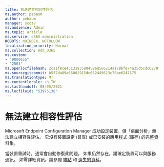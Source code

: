 ```yaml
---
title: 無法建立相容性評估
ms.author: pebaum
author: pebaum
manager: scotv
ms.audience: Admin
ms.topic: article
ms.service: o365-administration
ROBOTS: NOINDEX, NOFOLLOW
localization_priority: Normal
ms.collection: Adm_O365
ms.custom:
- "9000655"
- "2503"
ms.openlocfilehash: 2ca1f8ce43131935804586d566214a178bfe74a35dbcdc6279f92375192bd392
ms.sourcegitcommit: b5f7da89a650d2915dc652449623c78be6247175
ms.translationtype: MT
ms.contentlocale: zh-TW
ms.lasthandoff: 08/05/2021
ms.locfileid: "53975138"
---
```

# <a name="cant-create-a-compatibility-assessment"></a>無法建立相容性評估

Microsoft Endpoint Configuration Manager 成功設定裝置，但「桌面分析」無法建立相容性評估。 它沒有裝置設定 (普查) 或已安裝的應用程式 (庫存) 的完整資料集。

當裝置重試時，通常會自動修復此問題。 如果仍然存在，請確定裝置可以與服務通訊。 如需詳細資訊，請參閱 [端點](https://docs.microsoft.com/configmgr/desktop-analytics/enable-data-sharing#endpoints) 和 [遺失的資料](https://docs.microsoft.com/configmgr/desktop-analytics/monitor-connection-health#missing-data)。
